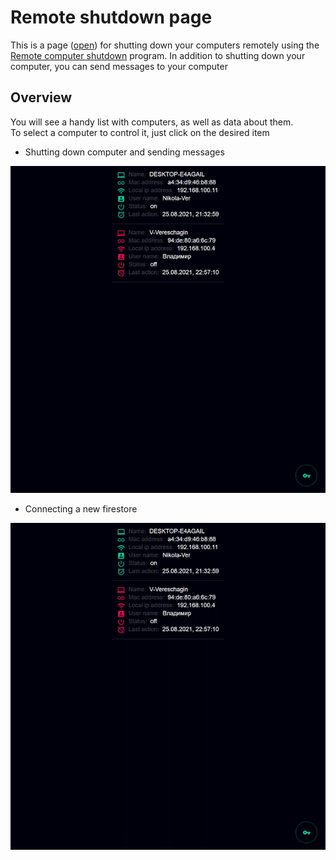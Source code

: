 # Remote shutdown page

This is a page (<a href="https://remote-shutdown-page.web.app/">open</a>) for shutting down your computers remotely using the <a href="https://github.com/Nikola-Ver/Remote-computer-shutdown">Remote computer shutdown</a> program. In addition to shutting down your computer, you can send messages to your computer

## Overview

You will see a handy list with computers, as well as data about them. <br />
To select a computer to control it, just click on the desired item

- Shutting down computer and sending messages

<p align="center">
    <img src="readme\gif\message.gif" />
</p>

- Connecting a new firestore

<p align="center">
    <img src="readme\gif\login.gif" />
</p>